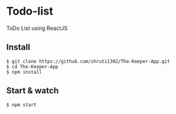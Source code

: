 # Todo-list
ToDo List using ReactJS

## Install

    $ git clone https://github.com/shruti1302/The-Keeper-App.git
    $ cd The-Keeper-App
    $ npm install
    
## Start & watch

    $ npm start
